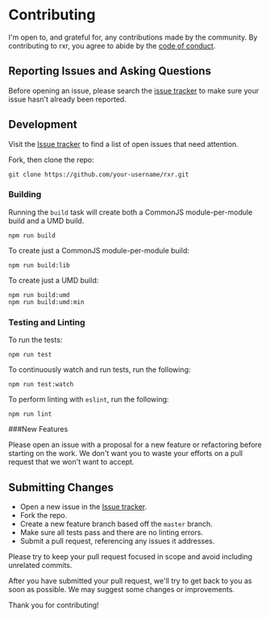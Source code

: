 # Contributing
I'm open to, and grateful for, any contributions made by the community.  By contributing to rxr, you agree to abide by the [code of conduct](https://github.com/dacz/rxr/blob/master/CODE_OF_CONDUCT.md).

## Reporting Issues and Asking Questions
Before opening an issue, please search the [issue tracker](https://github.com/dacz/rxr/issues) to make sure your issue hasn't already been reported.


## Development

Visit the [Issue tracker](https://github.com/dacz/rxr/issues) to find a list of open issues that need attention.

Fork, then clone the repo:
```
git clone https://github.com/your-username/rxr.git
```

### Building

Running the `build` task will create both a CommonJS module-per-module build and a UMD build.
```
npm run build
```

To create just a CommonJS module-per-module build:
```
npm run build:lib
```

To create just a UMD build:
```
npm run build:umd
npm run build:umd:min
```

### Testing and Linting

To run the tests:
```
npm run test
```

To continuously watch and run tests, run the following:
```
npm run test:watch
```

To perform linting with `eslint`, run the following:
```
npm run lint
```

###New Features

Please open an issue with a proposal for a new feature or refactoring before starting on the work. We don't want you to waste your efforts on a pull request that we won't want to accept.


## Submitting Changes

* Open a new issue in the [Issue tracker](https://github.com/dacz/rxr/issues).
* Fork the repo.
* Create a new feature branch based off the `master` branch.
* Make sure all tests pass and there are no linting errors.
* Submit a pull request, referencing any issues it addresses.

Please try to keep your pull request focused in scope and avoid including unrelated commits.

After you have submitted your pull request, we'll try to get back to you as soon as possible. We may suggest some changes or improvements.

Thank you for contributing!
